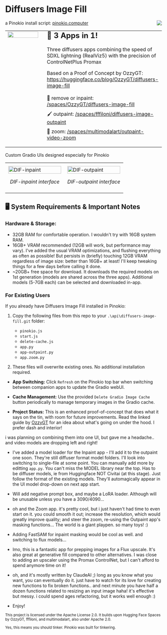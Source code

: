 # Diffusers Image Fill 
a Pinokio install script:   [pinokio.computer](https://pinokio.computer/) <a href="https://opensource.org/licenses/Apache-2.0"><img src="https://img.shields.io/badge/License-Apache%202.0-blue.svg" align="right"></a>
<table>
  <tr>
    <td width="25%" style="vertical-align: top; padding-right: 20px;">
      <img src="https://github.com/user-attachments/assets/1122b540-2ac2-4460-a4c7-c1035652cd19" width="100%"/>
    </td>
    <td width="75%" style="vertical-align: top; padding-top: 0;">
      <h2 style="margin-top: 0; margin-bottom: 20px; font-size: 24px;">🚀 3 Apps in 1!</h2>
    <p style="margin-top: 0; margin-bottom: 15px;">
  Three diffusers apps combining the speed of SDXL lightning (RealViz5) with the precision of ControlNetPlus Promax
  </p>
  
  <p style="margin-bottom: 20px;">
  Based on a Proof of Concept by OzzyGT: <a href="https://huggingface.co/blog/OzzyGT/diffusers-image-fill">https://huggingface.co/blog/OzzyGT/diffusers-image-fill</a>
  </p>
  
  <ul style="list-style-type: none; padding-left: 0; margin-top: 20px;">
    <li style="margin-bottom: 10px;">📸 remove or inpaint: <a href="https://huggingface.co/spaces/OzzyGT/diffusers-image-fill">/spaces/OzzyGT/diffusers-image-fill</a></li>
    <li style="margin-bottom: 10px;">🖌️ outpaint: <a href="https://huggingface.co/spaces/fffiloni/diffusers-image-outpaint">/spaces/fffiloni/diffusers-image-outpaint</a></li>
    <li style="margin-bottom: 10px;">🤖 zoom: <a href="https://huggingface.co/spaces/multimodalart/outpaint-video-zoom">/spaces/multimodalart/outpaint-video-zoom</a></li>
  </ul>
</td>
  </tr>
</table>



 Custom Gradio UIs designed especially for Pinokio
<table>
  <tr>
    <td width="50%" style="padding: 10px;">
      <img src="https://github.com/user-attachments/assets/3d6946b8-1f00-4528-937f-b03434920876" alt="DIF-inpaint" width="100%" />
      <p align="center"><em>DIF-inpaint interface</em></p>
    </td>
    <td width="50%" style="padding: 10px;">
      <img src="https://github.com/user-attachments/assets/74dbdd98-d08f-4ab0-a8ff-79cb3af3569c" alt="DIF-outpaint" width="100%" />
      <p align="center"><em>DIF-outpaint interface</em></p>
    </td>
  </tr>
</table>


## 🖥️ System Requirements & Important Notes

### Hardware & Storage:
- 32GB RAM for comfortable operation. I wouldn't try with 16GB system RAM.
- 16GB+ VRAM recommended (12GB will work, but performance may vary). 
  I've added the usual VRAM optimizations, and flushing everything as often as possible! But persists in (briefly) touching 12GB VRAM regardless of image size: better than 16GB+ at least! I'll keep tweaking things for a few days before calling it done.
- ~20GB+ free space for download. It downloads the required models on 1st generation (models are shared across the three apps). Additional models (5-7GB each) can be selected and downloaded in-app.


### For Existing Users

If you already have Diffusers Image Fill installed in Pinokio:

1. Copy the following files from this repo to your `.\api\diffusers-image-fill.git` folder:
   - `pinokio.js`
   - `start.js`
   - `delete-cache.js`
   - `app.py`
   - `app-outpaint.py`
   - `app.zoom.py`
     
 2. These files will overwrite existing ones. No additional installation required.

- **App Switching:** Click `Refresh` on the Pinokio top bar when switching between companion apps to update the Gradio webUI.
- **Cache Management:** Use the provided `Delete Gradio Image Cache` button periodically to manage temporary images in the Gradio cache.

- **Project Status:** This is an enhanced proof-of-concept that does what it says on the tin, with room for future improvements. Read the linked guide by <a href="https://huggingface.co/blog/OzzyGT/diffusers-image-fill">OzzyGT</a> for an idea about what's going on under the hood. I prefer dash and interior!

i was planning on combining them into one UI, but gave me a headache.. and video models are dropping left and right!
* I've added a model loader for the Inpaint app - I'll add it to the outpaint one soon. They're still diffuser format model folders. I'll look into switching to single-file at some point. You can manually add more by editting `app.py`. You can't miss the MODEL library near the top. Has to be diffuser models, ie from Huggingface NOT Civitai (at this stage). Just follow the format of the existing models. They'll automagically appear in the UI model drop-down on next app start. 
* Will add negative prompt box, and maybe a LoRA loader. Although will be unusable unless you have a 3090/4090...
* oh and the Zoom app. it's pretty cool, but i just haven't had time to even start on it.  you could smooth it out; increase the resolution, which would greatly improve quality; and steer the zoom, re-using the Outpaint app's masking functions... The world is a giant playpen. so many toys! :)
* Adding FastSAM for inpaint masking would be cool as well. and switching to flux models...
* Imo, this is a fantastic app for prepping images for a Flux upscale. It's also great at generative fill compared to other alternatives. I was close to adding an upscaler using the Promax ControlNet, but I can't afford to spend anymore time on it! 

* oh, and it's mostly written by ClaudeAI ;) long as you know what you want, you can eventually do it. just have to watch for its love for creating new functions to fix broken functions.. and next minute you have half a dozen functions related to resizing an input image haha! it's effective but messy. i could spend ages refactoring, but it works well enough :)
* Enjoy!

<sub>
<p>This project is licensed under the Apache License 2.0. It builds upon Hugging Face Spaces by OzzyGT, fffiloni, and multimodalart, also under Apache 2.0.</p>
Yes, this means you should tinker. Pinokio was built for tinkering.
</sub>
